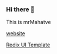### Hi there 👋

This is mrMahatve

[website](https://milanvala.netlify.app/)

[Redix UI Template](https://redix-ui-templates.vercel.app/) 
